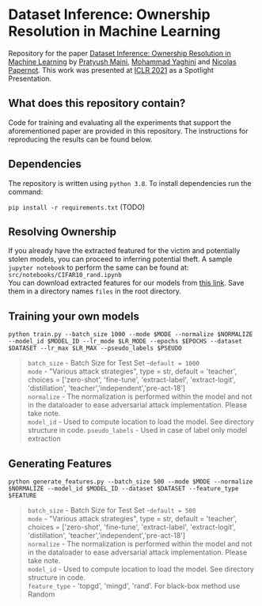 # Dataset Inference: Ownership Resolution in Machine Learning

Repository for the paper [Dataset Inference: Ownership Resolution in Machine Learning](https://openreview.net/pdf?id=hvdKKV2yt7T) by [Pratyush Maini](https://pratyushmaini.github.io), [Mohammad Yaghini]() and [Nicolas Papernot](https://papernot.fr). This work was presented at [ICLR 2021](http://iclr.cc/Conferences/2021/) as a Spotlight Presentation.

## What does this repository contain?
Code for training and evaluating all the experiments that support the aforementioned paper are provided in this repository. 
The instructions for reproducing the results can be found below.

## Dependencies
The repository is written using `python 3.8`. To install dependencies run the command:

`pip install -r requirements.txt` (TODO)

## Resolving Ownership
If you already have the extracted featured for the victim and potentially stolen models, you can proceed to inferring potential theft. A sample `jupyter notebook` to perform the same can be found at:
`src/notebooks/CIFAR10_rand.ipynb`   
You can download extracted features for our models from [this link](https://drive.google.com/drive/folders/1CLJ2a3H_oTX5b_4GLurVYoCpZUXQVpFr?usp=sharing). Save them in a directory names `files` in the root directory.

## Training your own models
`python train.py --batch_size 1000 --mode $MODE --normalize $NORMALIZE --model_id $MODEL_ID --lr_mode $LR_MODE --epochs $EPOCHS --dataset $DATASET --lr_max $LR_MAX --pseudo_labels $PSEUDO`
  > `batch_size` - Batch Size for Test Set -`default = 1000`  
  > `mode` - "Various attack strategies", type = str, default = 'teacher', choices = ['zero-shot', 'fine-tune', 'extract-label', 'extract-logit', 'distillation', 'teacher','independent','pre-act-18']  
  > `normalize`  - The normalization is performed within the model and not in the dataloader to ease adversarial attack implementation. Please take note.  
  > `model_id` - Used to compute location to load the model. See directory structure in code. 
  > `pseudo_labels` - Used in case of label only model extraction

## Generating Features
`python generate_features.py --batch_size 500 --mode $MODE --normalize $NORMALIZE --model_id $MODEL_ID --dataset $DATASET --feature_type $FEATURE`
  > `batch_size` - Batch Size for Test Set -`default = 500`  
  > `mode` - "Various attack strategies", type = str, default = 'teacher', choices = ['zero-shot', 'fine-tune', 'extract-label', 'extract-logit', 'distillation', 'teacher','independent','pre-act-18']  
  > `normalize`  - The normalization is performed within the model and not in the dataloader to ease adversarial attack implementation. Please take note.  
  > `model_id` - Used to compute location to load the model. See directory structure in code.   
  > `feature_type` - 'topgd', 'mingd', 'rand'. For black-box method use Random

